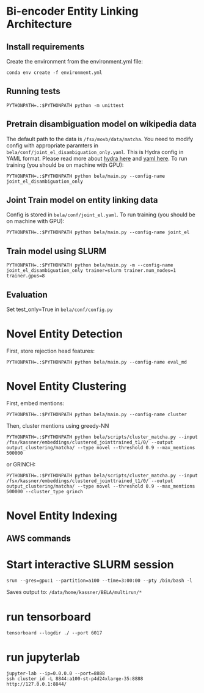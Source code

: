 # Bi-encoder Entity Linking Architecture

## Install requirements

Create the environment from the environment.yml file:

```
conda env create -f environment.yml
```

## Running tests

```
PYTHONPATH=.:$PYTHONPATH python -m unittest
```

## Pretrain disambiguation model on wikipedia data

The default path to the data is `/fsx/movb/data/matcha`. You need to modify config with appropriate paramters in `bela/conf/joint_el_disambiguation_only.yaml`. This is Hydra config in YAML format. Please read more about [hydra here](https://hydra.cc/) and [yaml here](https://docs.ansible.com/ansible/latest/reference_appendices/YAMLSyntax.html). To run training (you should be on machine with GPU):

```
PYTHONPATH=.:$PYTHONPATH python bela/main.py --config-name joint_el_disambiguation_only
```

## Joint Train model on entity linking data

Config is stored in `bela/conf/joint_el.yaml`. To run training (you should be on machine with GPU):

```
PYTHONPATH=.:$PYTHONPATH python bela/main.py --config-name joint_el
```

## Train model using SLURM

```
PYTHONPATH=.:$PYTHONPATH python bela/main.py -m --config-name joint_el_disambiguation_only trainer=slurm trainer.num_nodes=1 trainer.gpus=8
```

## Evaluation
Set test_only=True in `bela/conf/config.py`

# Novel Entity Detection
First, store rejection head features:
```
PYTHONPATH=.:$PYTHONPATH python bela/main.py --config-name eval_md
```

# Novel Entity Clustering

First, embed mentions:
```
PYTHONPATH=.:$PYTHONPATH python bela/main.py --config-name cluster
```

Then, cluster mentions using greedy-NN
```
PYTHONPATH=.:$PYTHONPATH python bela/scripts/cluster_matcha.py --input  /fsx/kassner/embeddings/clustered_jointtrained_t1/0/ --output output_clustering/matcha/ --type novel --threshold 0.9 --max_mentions 500000
```
or GRINCH:
```
PYTHONPATH=.:$PYTHONPATH python bela/scripts/cluster_matcha.py --input  /fsx/kassner/embeddings/clustered_jointtrained_t1/0/ --output output_clustering/matcha/ --type novel --threshold 0.9 --max_mentions 500000 --cluster_type grinch
```

# Novel Entity Indexing


## AWS commands

# Start interactive SLURM session
```
srun --gres=gpu:1 --partition=a100 --time=3:00:00 --pty /bin/bash -l
```

Saves output to:
`/data/home/kassner/BELA/multirun/*`

# run tensorboard
```
tensorboard --logdir ./ --port 6017
```  

# run jupyterlab
```
jupyter-lab --ip=0.0.0.0 --port=8888
ssh cluster_id -L 8844:a100-st-p4d24xlarge-35:8888
http://127.0.0.1:8844/
```